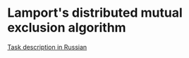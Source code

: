 # Lamport's distributed mutual exclusion algorithm
[Task description in Russian](https://github.com/SuperJaremy/dist-comp/blob/pa4/pa4.pdf)
